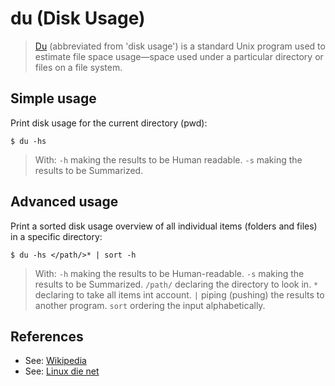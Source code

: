 # du (Disk Usage)

>	[Du][1] (abbreviated from 'disk usage') is a standard Unix program used to estimate file space usage—space used under a particular directory or files on a file system.

## Simple usage

Print disk usage for the current directory (pwd):

```
$ du -hs
```

>	With:
>	`-h` making the results to be Human readable.
>	`-s` making the results to be Summarized.


## Advanced usage

Print a sorted disk usage overview of all individual items (folders and files)  in a specific directory:

```
$ du -hs </path/>* | sort -h
```

> With:
> `-h` making the results to be Human-readable.
> `-s` making the results to be Summarized.
> `/path/` declaring the directory to look in.
> `*` declaring to take all items int account.
> `|` piping (pushing) the results to another program.
> `sort` ordering the input alphabetically.


## References

- See: [Wikipedia][1]
- See: [Linux die net][2]


<!-- REFERENCES -->

[1]:https://en.wikipedia.org/wiki/Du_(Unix)
[2]:https://linux.die.net/man/1/du
